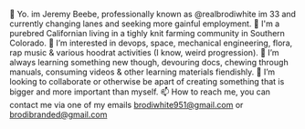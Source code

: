 👋 Yo. im Jeremy Beebe, professionally known as @realbrodiwhite im 33 and currently changing lanes and seeking more gainful employment.
🌄 I'm a purebred Californian living in a tighly knit farming community in Southern Colorado.
👀 I’m interested in devops, space, mechanical engineering, flora, rap music & various hoodrat activities (I know, weird progression).
🌱 I’m always learning something new though, devouring docs, chewing through manuals, consuming videos & other learning materials fiendishly.
💞️ I’m looking to collaborate or otherwise be apart of creating something that is bigger and more important than myself.
📫 How to reach me, you can contact me via one of my emails brodiwhite951@gmail.com or brodibranded@gmail.com






